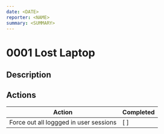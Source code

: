 ```yaml
---
date: <DATE>
reporter: <NAME>
summary: <SUMMARY>
---
```


# 0001 Lost Laptop

## Description

## Actions

| Action | Completed                           |
|--------|-------------------------------------|
| Force out all loggged in user sessions | [ ] |

